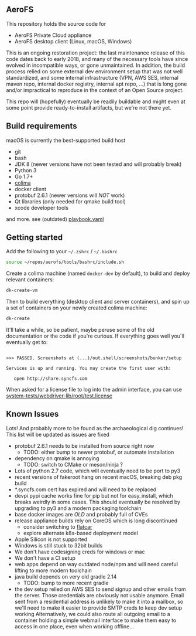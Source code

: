AeroFS
---

This repository holds the source code for
 - AeroFS Private Cloud appliance
 - AeroFS desktop client (Linux, macOS, Windows)


This is an ongoing restoration project: the last maintenance release of
this code dates back to early 2018, and many of the necessary tools have
since evolved in incompatible ways, or gone unmaintained. In addition,
the build process relied on some external dev environment setup that was
not well standardized, and some internal infrastructure (VPN, AWS SES,
internal maven repo, internal docker registry, internal apt repo, ...)
that is long gone and/or impractical to reproduce in the context of an
Open Source project.

This repo will (hopefully) eventually be readily buildable and might even
at some point provide ready-to-install artifacts, but we're not there yet.

## Build requirements

macOS is currently the best-supported build host

 - git
 - bash
 - JDK 8 (newer versions have not been tested and will probably break)
 - Python 3
 - Go 1.7+
 - [colima](https://github.com/abiosoft/colima)
 - docker client
 - protobuf 2.6.1 (newer versions will *NOT* work)
 - Qt libraries (only needed for qmake build tool)
 - xcode developer tools

and more. see (outdated) [playbook.yaml](tools/env/playbook.yaml)

## Getting started

Add the following to your `~/.zshrc` / `~/.bashrc`

```bash
source ~/repos/aerofs/tools/bashrc/include.sh
```

Create a colima machine (named `docker-dev` by default),
to build and deploy relevant containers:

```bash
dk-create-vm
```

Then to build everything (desktop client and server containers),
and spin up a set of containers on your newly created colima
machine:

```bash
dk-create
```

It'll take a while, so be patient, maybe peruse some of the old
documentation or the code if you're curious. If everything goes
well you'll eventually get to:

```shell

>>> PASSED. Screenshots at (...)/out.shell/screenshots/bunker/setup

Services is up and running. You may create the first user with:

   open http://share.syncfs.com
```

When asked for a license file to log into the admin interface, you
can use [system-tests/webdriver-lib/root/test.license](system-tests/webdriver-lib/root/test.license)

## Known Issues

Lots! And probably more to be found as the archaeological dig continues!
This list will be updated as issues are fixed

 - protobuf 2.6.1 needs to be installed from source right now
   - TODO: either bump to newer protobuf, or automate installation
 - dependency on qmake is annoying
   - TODO: switch to CMake or meson/ninja ?
 - Lots of python 2.7 code, which will eventually need to be port to py3
 - recent versions of fakeroot hang on recent macOS, breaking deb pkg build
 - *.syncfs.com cert has expired and will need to be replaced
 - devpi pypi cache works fine for pip but not for easy_install, which breaks
   weirdly in some cases. This should eventually be resolved by upgrading to
   py3 and a modern packaging toolchain
 - base docker images are *OLD* and probably full of CVEs
 - release appliance builds rely on CoreOS which is long discontinued
   - consider switching to [flatcar](https://www.flatcar.org/)
   - explore alternate k8s-based deployment model
 - Apple Silicon is not supported
 - Windows is still stuck to 32bit builds
 - We don't have codesigning creds for windows or mac
 - We don't have a CI setup
 - web apps depend on way outdated node/npm and will need careful lifting
   to more modern toolchain
 - java build depends on very old gradle 2.14
   - TODO: bump to more recent gradle
 - the dev setup relied on AWS SES to send signup and other emails from the
   server. Those credentials are obviously not usable anymore. Email sent
   from a residential address is unlikely to make it into a mailbox, so
   we'll need to make it easier to provide SMTP creds to keep dev setup working
   Alternatively, we could also route all outgoing email to a container holding
   a simple webmail interface to make them easy to access in one place, even
   when working offline...
